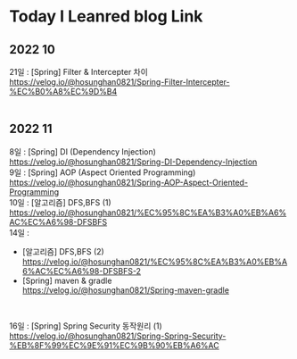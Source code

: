 # Today I Leanred blog Link 


## **2022 10**

21일 : [Spring] Filter & Intercepter 차이 <br>
https://velog.io/@hosunghan0821/Spring-Filter-Intercepter-%EC%B0%A8%EC%9D%B4
<br><br>

## **2022 11**

8일 : [Spring] DI (Dependency Injection)<br>
https://velog.io/@hosunghan0821/Spring-DI-Dependency-Injection
<br>
9일 : [Spring] AOP (Aspect Oriented Programming)<br>
https://velog.io/@hosunghan0821/Spring-AOP-Aspect-Oriented-Programming
<br>
10일 : [알고리즘] DFS,BFS (1)<br>
https://velog.io/@hosunghan0821/%EC%95%8C%EA%B3%A0%EB%A6%AC%EC%A6%98-DFSBFS
<br>
14일 : 
- [알고리즘] DFS,BFS (2)<br>
https://velog.io/@hosunghan0821/%EC%95%8C%EA%B3%A0%EB%A6%AC%EC%A6%98-DFSBFS-2<br>
- [Spring] maven & gradle<br> 
https://velog.io/@hosunghan0821/Spring-maven-gradle
<br>

16일 : [Spring] Spring Security 동작원리 (1) <br>
https://velog.io/@hosunghan0821/Spring-Spring-Security-%EB%8F%99%EC%9E%91%EC%9B%90%EB%A6%AC<br>